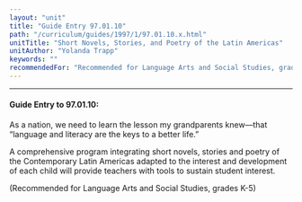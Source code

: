 ```yaml
---
layout: "unit"
title: "Guide Entry 97.01.10"
path: "/curriculum/guides/1997/1/97.01.10.x.html"
unitTitle: "Short Novels, Stories, and Poetry of the Latin Americas"
unitAuthor: "Yolanda Trapp"
keywords: ""
recommendedFor: "Recommended for Language Arts and Social Studies, grades K-5"
---
```

<body>
<hr/>
<h4>
Guide Entry to 97.01.10:
</h4>
As a nation, we need to learn the lesson my grandparents knew—that “language and literacy are the keys to a better life.”
<p>
A comprehensive program integrating short novels, stories and poetry of the Contemporary Latin Americas adapted to the interest and development of each child will provide teachers with tools to sustain student interest.
</p>
<p>
(Recommended for Language Arts and Social Studies, grades K-5)
</p>
</body>